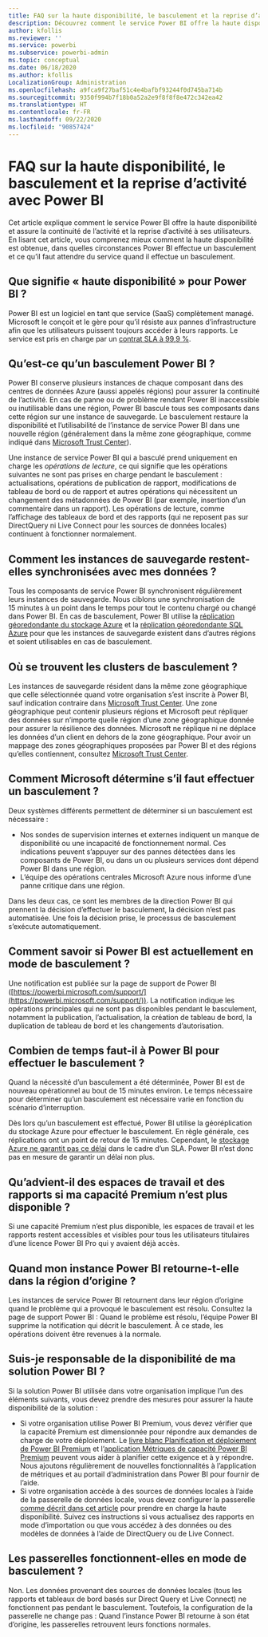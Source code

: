 ```yaml
---
title: FAQ sur la haute disponibilité, le basculement et la reprise d’activité avec Power BI
description: Découvrez comment le service Power BI offre la haute disponibilité et assure la continuité de l’activité et la reprise d’activité à ses utilisateurs.
author: kfollis
ms.reviewer: ''
ms.service: powerbi
ms.subservice: powerbi-admin
ms.topic: conceptual
ms.date: 06/18/2020
ms.author: kfollis
LocalizationGroup: Administration
ms.openlocfilehash: a9fca9f27baf51c4e4bafbf93244f0d745ba714b
ms.sourcegitcommit: 9350f994b7f18b0a52a2e9f8f8f8e472c342ea42
ms.translationtype: HT
ms.contentlocale: fr-FR
ms.lasthandoff: 09/22/2020
ms.locfileid: "90857424"
---
```

# <a name="power-bi-high-availability-failover-and-disaster-recovery-faq"></a>FAQ sur la haute disponibilité, le basculement et la reprise d’activité avec Power BI

Cet article explique comment le service Power BI offre la haute disponibilité et assure la continuité de l’activité et la reprise d’activité à ses utilisateurs. En lisant cet article, vous comprenez mieux comment la haute disponibilité est obtenue, dans quelles circonstances Power BI effectue un basculement et ce qu’il faut attendre du service quand il effectue un basculement.

## <a name="what-does-high-availability-mean-for-power-bi"></a>Que signifie « haute disponibilité » pour Power BI ?

Power BI est un logiciel en tant que service (SaaS) complètement managé.  Microsoft le conçoit et le gère pour qu’il résiste aux pannes d’infrastructure afin que les utilisateurs puissent toujours accéder à leurs rapports.  Le service est pris en charge par un [contrat SLA à 99,9 %](https://www.microsoftvolumelicensing.com/DocumentSearch.aspx?Mode=3&DocumentTypeId=37).

## <a name="what-is-a-power-bi-failover"></a>Qu’est-ce qu’un basculement Power BI ?

Power BI conserve plusieurs instances de chaque composant dans des centres de données Azure (aussi appelés régions) pour assurer la continuité de l’activité. En cas de panne ou de problème rendant Power BI inaccessible ou inutilisable dans une région, Power BI bascule tous ses composants dans cette région sur une instance de sauvegarde. Le basculement restaure la disponibilité et l’utilisabilité de l’instance de service Power BI dans une nouvelle région (généralement dans la même zone géographique, comme indiqué dans [Microsoft Trust Center](https://www.microsoft.com/TrustCenter/CloudServices/business-application-platform/data-location)).

Une instance de service Power BI qui a basculé prend uniquement en charge les _opérations de lecture_, ce qui signifie que les opérations suivantes ne sont pas prises en charge pendant le basculement : actualisations, opérations de publication de rapport, modifications de tableau de bord ou de rapport et autres opérations qui nécessitent un changement des métadonnées de Power BI (par exemple, insertion d’un commentaire dans un rapport).  Les opérations de lecture, comme l’affichage des tableaux de bord et des rapports (qui ne reposent pas sur DirectQuery ni Live Connect pour les sources de données locales) continuent à fonctionner normalement.

## <a name="how-are-backup-instances-kept-in-sync-with-my-data"></a>Comment les instances de sauvegarde restent-elles synchronisées avec mes données ?

Tous les composants de service Power BI synchronisent régulièrement leurs instances de sauvegarde. Nous ciblons une synchronisation de 15 minutes à un point dans le temps pour tout le contenu chargé ou changé dans Power BI. En cas de basculement, Power BI utilise la [réplication géoredondante du stockage Azure](/azure/storage/common/storage-redundancy-grs) et la [réplication géoredondante SQL Azure](/azure/sql-database/sql-database-active-geo-replication) pour que les instances de sauvegarde existent dans d’autres régions et soient utilisables en cas de basculement.

## <a name="where-are-the-failover-clusters-located"></a>Où se trouvent les clusters de basculement ?

Les instances de sauvegarde résident dans la même zone géographique que celle sélectionnée quand votre organisation s’est inscrite à Power BI, sauf indication contraire dans [Microsoft Trust Center](https://www.microsoft.com/TrustCenter/CloudServices/business-application-platform/data-location). Une zone géographique peut contenir plusieurs régions et Microsoft peut répliquer des données sur n’importe quelle région d’une zone géographique donnée pour assurer la résilience des données. Microsoft ne réplique ni ne déplace les données d’un client en dehors de la zone géographique. Pour avoir un mappage des zones géographiques proposées par Power BI et des régions qu’elles contiennent, consultez [Microsoft Trust Center](https://www.microsoft.com/TrustCenter/CloudServices/business-application-platform/data-location).

## <a name="how-does-microsoft-decide-to-fail-over"></a>Comment Microsoft détermine s’il faut effectuer un basculement ?

Deux systèmes différents permettent de déterminer si un basculement est nécessaire :

- Nos sondes de supervision internes et externes indiquent un manque de disponibilité ou une incapacité de fonctionnement normal. Ces indications peuvent s’appuyer sur des pannes détectées dans les composants de Power BI, ou dans un ou plusieurs services dont dépend Power BI dans une région.
- L’équipe des opérations centrales Microsoft Azure nous informe d’une panne critique dans une région.

Dans les deux cas, ce sont les membres de la direction Power BI qui prennent la décision d’effectuer le basculement, la décision n’est pas automatisée. Une fois la décision prise, le processus de basculement s’exécute automatiquement.

## <a name="how-do-i-know-power-bi-is-now-in-failover-mode"></a>Comment savoir si Power BI est actuellement en mode de basculement ?

Une notification est publiée sur la page de support de Power BI ([https://powerbi.microsoft.com/support/](https://powerbi.microsoft.com/support/)). La notification indique les opérations principales qui ne sont pas disponibles pendant le basculement, notamment la publication, l’actualisation, la création de tableau de bord, la duplication de tableau de bord et les changements d’autorisation.

## <a name="how-long-does-it-take-power-bi-to-fail-over"></a>Combien de temps faut-il à Power BI pour effectuer le basculement ?

Quand la nécessité d’un basculement a été déterminée, Power BI est de nouveau opérationnel au bout de 15 minutes environ. Le temps nécessaire pour déterminer qu’un basculement est nécessaire varie en fonction du scénario d’interruption. 

Dès lors qu’un basculement est effectué, Power BI utilise la géoréplication du stockage Azure pour effectuer le basculement. En règle générale, ces réplications ont un point de retour de 15 minutes. Cependant, le [stockage Azure ne garantit pas ce délai](/azure/storage/common/storage-redundancy) dans le cadre d’un SLA. Power BI n’est donc pas en mesure de garantir un délai non plus. 

## <a name="what-happens-to-workspaces-and-reports-if-my-premium-capacity-becomes-unavailable"></a>Qu’advient-il des espaces de travail et des rapports si ma capacité Premium n’est plus disponible ? 

Si une capacité Premium n’est plus disponible, les espaces de travail et les rapports restent accessibles et visibles pour tous les utilisateurs titulaires d’une licence Power BI Pro qui y avaient déjà accès.

## <a name="when-does-my-power-bi-instance-return-to-the-original-region"></a>Quand mon instance Power BI retourne-t-elle dans la région d’origine ?

Les instances de service Power BI retournent dans leur région d’origine quand le problème qui a provoqué le basculement est résolu. Consultez la page de support Power BI : Quand le problème est résolu, l’équipe Power BI supprime la notification qui décrit le basculement. À ce stade, les opérations doivent être revenues à la normale.

## <a name="am-i-responsible-for-the-availability-of-my-power-bi-solution"></a>Suis-je responsable de la disponibilité de ma solution Power BI ?

Si la solution Power BI utilisée dans votre organisation implique l’un des éléments suivants, vous devez prendre des mesures pour assurer la haute disponibilité de la solution :

- Si votre organisation utilise Power BI Premium, vous devez vérifier que la capacité Premium est dimensionnée pour répondre aux demandes de charge de votre déploiement.  Le [livre blanc Planification et déploiement de Power BI Premium](https://aka.ms/Premium-Capacity-Planning-Deployment) et l’[application Métriques de capacité Power BI Premium](service-admin-premium-monitor-capacity.md) peuvent vous aider à planifier cette exigence et à y répondre. Nous ajoutons régulièrement de nouvelles fonctionnalités à l’application de métriques et au portail d’administration dans Power BI pour fournir de l’aide.
- Si votre organisation accède à des sources de données locales à l’aide de la passerelle de données locale, vous devez configurer la passerelle [comme décrit dans cet article](/data-integration/gateway/service-gateway-high-availability-clusters) pour prendre en charge la haute disponibilité. Suivez ces instructions si vous actualisez des rapports en mode d’importation ou que vous accédez à des données ou des modèles de données à l’aide de DirectQuery ou de Live Connect.

## <a name="will-gateways-function-when-in-failover-mode"></a>Les passerelles fonctionnent-elles en mode de basculement ?

Non. Les données provenant des sources de données locales (tous les rapports et tableaux de bord basés sur Direct Query et Live Connect) ne fonctionnent pas pendant le basculement. Toutefois, la configuration de la passerelle ne change pas : Quand l’instance Power BI retourne à son état d’origine, les passerelles retrouvent leurs fonctions normales.